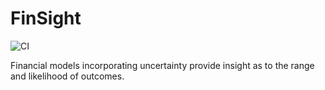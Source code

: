 # FinSight

![CI](https://github.com/davidtaylor-fastlanebi/FinSight/actions/workflows/ci.yml/badge.svg)

Financial models incorporating uncertainty provide insight as to the range and likelihood of outcomes. 
